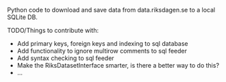 Python code to download and save data from data.riksdagen.se to a local SQLite 
DB.

TODO/Things to contribute with:
- Add primary keys, foreign keys and indexing to sql database
- Add functionality to ignore multirow comments to sql feeder
- Add syntax checking to sql feeder
- Make the RiksDatasetInterface smarter, is there a better way to do this?
- ...
